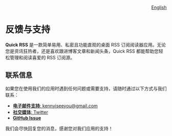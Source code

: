 <p align="right">
  <a href="./feedback.md">English</a>
</p>
<!--rehype:style=float: right; bottom: -36px; position: relative;-->

反馈与支持
===

**Quick RSS** 是一款简单易用、私密且功能直观的桌面 RSS 订阅阅读器应用。无论您是资讯狂热者，还是喜欢跟进博客文章和新闻头条，Quick RSS 都能帮助您轻松管理和阅读喜爱的 RSS 订阅源。

## 联系信息

如果您在使用我们的应用时遇到任何问题或需要支持，请随时通过以下方式与我们联系：

- [**电子邮件支持**: kennyiseeyou@gmail.com](mailto:kennyiseeyou@gmail.com)
- [**社交媒体**: Twitter](https://twitter.com/jaywcjlove)
- [**GitHub Issue**](https://github.com/jaywcjlove/quick-rss/issues/new/choose)

我们会尽快回复您的消息，感谢您对我们应用的支持！